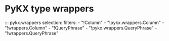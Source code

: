 # PyKX type wrappers

::: pykx.wrappers
    selection:
      filters:
        - "!Column"
        - "!pykx.wrappers.Column"
        - "!wrappers.Column"
        - "!QueryPhrase"
        - "!pykx.wrappers.QueryPhrase"
        - "!wrappers.QueryPhrase"
        
